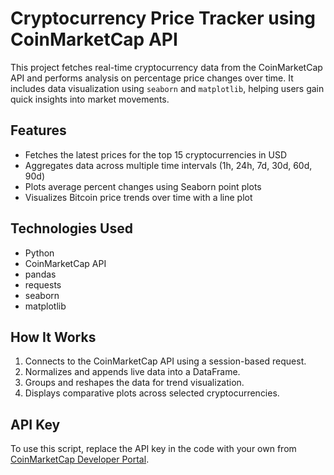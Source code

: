 # Cryptocurrency Price Tracker using CoinMarketCap API

This project fetches real-time cryptocurrency data from the CoinMarketCap API and performs analysis on percentage price changes over time. It includes data visualization using `seaborn` and `matplotlib`, helping users gain quick insights into market movements.

## Features

- Fetches the latest prices for the top 15 cryptocurrencies in USD  
- Aggregates data across multiple time intervals (1h, 24h, 7d, 30d, 60d, 90d)  
- Plots average percent changes using Seaborn point plots  
- Visualizes Bitcoin price trends over time with a line plot  

## Technologies Used

- Python  
- CoinMarketCap API  
- pandas  
- requests  
- seaborn  
- matplotlib  

## How It Works

1. Connects to the CoinMarketCap API using a session-based request.  
2. Normalizes and appends live data into a DataFrame.  
3. Groups and reshapes the data for trend visualization.  
4. Displays comparative plots across selected cryptocurrencies.  

## API Key

To use this script, replace the API key in the code with your own from [CoinMarketCap Developer Portal](https://coinmarketcap.com/api/).
